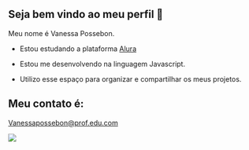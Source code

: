 ## Seja bem vindo ao meu perfil 🖤

Meu nome é Vanessa Possebon.

- Estou estudando a plataforma [Alura](https:\\www.alura.com.br)

- Estou me desenvolvendo na linguagem Javascript.

- Utilizo esse espaço para organizar e compartilhar os meus projetos.

## Meu contato é:

Vanessapossebon@prof.edu.com

![](https://media.tenor.com/VfyWjccxzCgAAAAM/maleficent-smile.gif)


